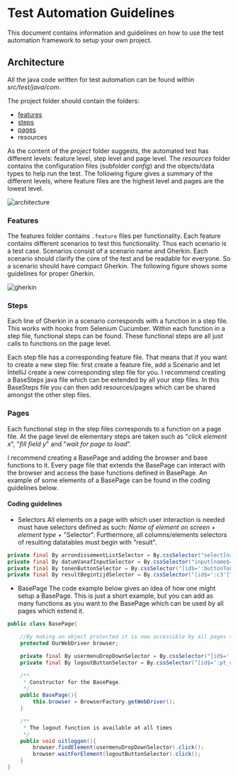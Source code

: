 Test Automation Guidelines
======================
This document contains information and guidelines on how to use the test automation framework to setup your own project.
## Architecture
All the java code written for test automation can be found within *src/test/java/com*.

The project folder should contain the folders:

 - [features](#markdown-header-features)
 - [steps](#markdown-header-steps)
 - [pages](#markdown-header-pages)
 - resources

As the content of the *project* folder suggests, the automated test has different levels: feature level, step level and page level. The *resources* folder contains the configuration files (subfolder *config*) and the objects/data types to help run the test. The following figure gives a summary of the different levels, where feature files are the highest level and pages are the lowest level.

![architecture](https://user-images.githubusercontent.com/15871496/38661816-68444784-3e32-11e8-80f3-48dc68bf1423.png)

### Features
The features folder contains `.feature` files per functionality. Each feature contains different scenarios to test this functionality. Thus each scenario is a test case. Scenarios consist of a scenario name and Gherkin. Each scenario should clarify the core of the test and be readable for everyone. So a scenario should have compact Gherkin. The following figure shows some guidelines for proper Gherkin.

![gherkin](https://user-images.githubusercontent.com/15871496/38661817-6867cdda-3e32-11e8-9247-6d1b12a723b7.png)

### Steps
Each line of Gherkin in a scenario corresponds with a function in a step file. This works with hooks from Selenium Cucumber. Within each function in a step file, functional steps can be found. These functional steps are all just calls to functions on the page level.

Each step file has a corresponding feature file. That means that if you want to create a new step file: first create a feature file, add a Scenario and let IntelliJ create a new corresponding step file for you. I recommend creating a BaseSteps java file which can be extended by all your step files. In this BaseSteps file you can then add resources/pages which can be shared amongst the other step files.

### Pages

Each functional step in the step files corresponds to a function on a page file. At the page level de elementary steps are taken such as "*click element x*", "*fill field y*" and "*wait for page to load*".

I recommend creating a BasePage and adding the browser and base functions to it. Every page file that extends the BasePage can interact with the browser and access the base functions defined in BasePage. An example of some elements of a BasePage can be found in the coding guidelines below.

#### Coding guidelines
 - Selectors
 All elements on a page with which user interaction is needed must have selectors defined as such: *Name of element on screen* + *element type* + "Selector".
Furthermore, all columns/elements selectors of resulting datatables must begin with "result".
```java
private final By arrondissementListSelector = By.cssSelector("select[name$=':'it9']");
private final By datumVanafInputSelector = By.cssSelector("input[name$=':id4']");
private final By tonenButtonSelector = By.cssSelector("[id$=':buttonTonen']");
private final By resultBegintijdSelector = By.cssSelector("[id$=':c3']");
```
- BasePage
The code example below gives an idea of how one might setup a BasePage. This is just a short example, but you can add as many functions as you want to the BasePage which can be used by all pages which extend it.
```java
public class BasePage{

	//By making an object protected it is now accessible by all pages that extend the BasePage
    protected OurWebDriver browser;

	private final By usermenuDropDownSelector = By.cssSelector("[id$=':usermenu']");
	private final By logoutButtonSelector = By.cssSelector("[id$=':pt_cmi1']");

	/**
 	 * Constructor for the BasePage.
	 */
	public BasePage(){
    	this.browser = BrowserFactory.getWebDriver();
	}

	/**
 	 * The logout function is available at all times
	 */
	public void uitloggen(){
    	browser.findElement(usermenuDropDownSelector).click();
	    browser.waitForElement(logoutButtonSelector).click();
	}
}
```

